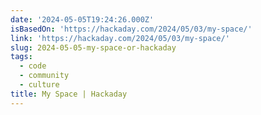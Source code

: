```yaml
---
date: '2024-05-05T19:24:26.000Z'
isBasedOn: 'https://hackaday.com/2024/05/03/my-space/'
link: 'https://hackaday.com/2024/05/03/my-space/'
slug: 2024-05-05-my-space-or-hackaday
tags:
  - code
  - community
  - culture
title: My Space | Hackaday
---
```


